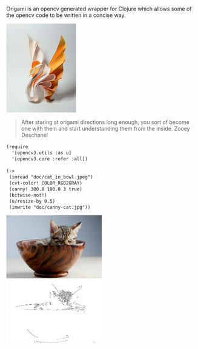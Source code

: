 Origami is an opencv generated wrapper for Clojure which allows some of the opencv code to be written in a concise way.

![](doc/origami.jpg)

> After staring at origami directions long enough, you sort of become one with them and start understanding them from the inside.
> Zooey Deschanel


```
(require
  '[opencv3.utils :as u]
  '[opencv3.core :refer :all])

(->
 (imread "doc/cat_in_bowl.jpeg")
 (cvt-color! COLOR_RGB2GRAY)
 (canny! 300.0 100.0 3 true)
 (bitwise-not!)
 (u/resize-by 0.5)
 (imwrite "doc/canny-cat.jpg"))
```

<img src="doc/cat_in_bowl.jpeg" width="50%" height="50%"/>

<img src="doc/canny-cat.jpg" width="50%" height="50%"/>
